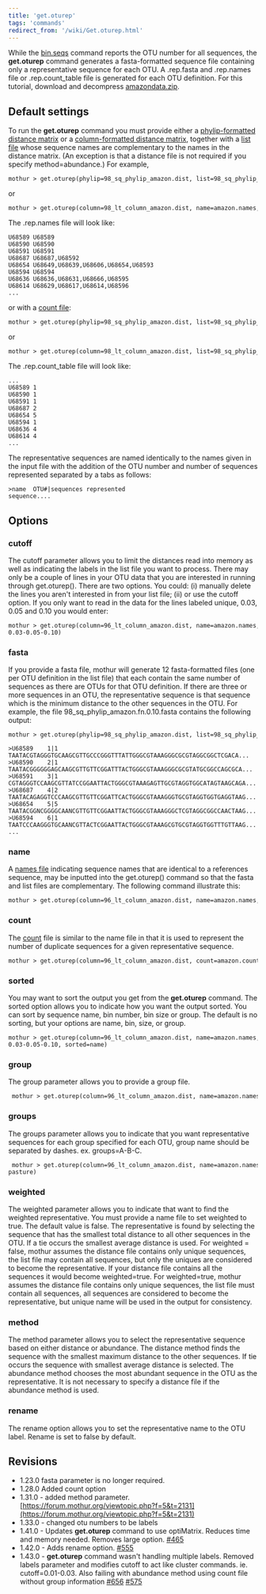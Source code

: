 ```yaml
---
title: 'get.oturep'
tags: 'commands'
redirect_from: '/wiki/Get.oturep.html'
---
```

While the [bin.seqs](bin.seqs) command reports the OTU number
for all sequences, the **get.oturep** command
generates a fasta-formatted sequence file containing only a
representative sequence for each OTU. A .rep.fasta and .rep.names file
or .rep.count\_table file is generated for each OTU definition. For this
tutorial, download and decompress
[amazondata.zip](https://mothur.s3.us-east-2.amazonaws.com/wiki/amazondata.zip).


## Default settings

To run the **get.oturep** command you must provide either a
[phylip-formatted distance
matrix](phylip-formatted_distance_matrix) or a
[column-formatted distance
matrix](column-formatted_distance_matrix), together with a
[list file](list_file) whose sequence names are complementary
to the names in the distance matrix. (An exception is that a distance
file is not required if you specify method=abundance.) For example,

    mothur > get.oturep(phylip=98_sq_phylip_amazon.dist, list=98_sq_phylip_amazon.an.list)

or

    mothur > get.oturep(column=98_lt_column_amazon.dist, name=amazon.names, list=98_sq_phylip_amazon.an.list)

The .rep.names file will look like:

    U68589 U68589
    U68590 U68590
    U68591 U68591
    U68687 U68687,U68592
    U68654 U68649,U68639,U68606,U68654,U68593
    U68594 U68594
    U68636 U68636,U68631,U68666,U68595
    U68614 U68629,U68617,U68614,U68596
    ...

or with a [ count file](Count_File):

    mothur > get.oturep(phylip=98_sq_phylip_amazon.dist, list=98_sq_phylip_amazon.an.unique_list, count=amazon.count_table)

or

    mothur > get.oturep(column=98_lt_column_amazon.dist, list=98_sq_phylip_amazon.an.unique_list, count=amazon.count_table)

The .rep.count\_table file will look like:

    ...
    U68589 1
    U68590 1
    U68591 1
    U68687 2
    U68654 5
    U68594 1
    U68636 4
    U68614 4
    ...

The representative sequences are named identically to the names given in
the input file with the addition of the OTU number and number of
sequences represented separated by a tabs as follows:

    >name  OTU#|sequences represented
    sequence....

## Options

### cutoff

The cutoff parameter allows you to limit the distances read into memory
as well as indicating the labels in the list file you want to process.
There may only be a couple of lines in your OTU data that you are
interested in running through get.oturep(). There are two options. You
could: (i) manually delete the lines you aren't interested in from your
list file; (ii) or use the cutoff option. If you only want to read in
the data for the lines labeled unique, 0.03, 0.05 and 0.10 you would
enter:

    mothur > get.oturep(column=96_lt_column_amazon.dist, name=amazon.names, fasta=amazon.fasta, list=98_sq_phylip_amazon.fn.list, label=unique-0.03-0.05-0.10)

### fasta

If you provide a fasta file, mothur will generate 12 fasta-formatted
files (one per OTU definition in the list file) that each contain the
same number of sequences as there are OTUs for that OTU definition. If
there are three or more sequences in an OTU, the representative sequence
is that sequence which is the minimum distance to the other sequences in
the OTU. For example, the file 98\_sq\_phylip\_amazon.fn.0.10.fasta
contains the following output:

    mothur > get.oturep(phylip=98_sq_phylip_amazon.dist, list=98_sq_phylip_amazon.an.list, fasta=amazon.fasta)

    >U68589    1|1
    TAATACGTAGGGTGCAAGCGTTGCCCGGGTTTATTGGGCGTAAAGGGCGCGTAGGCGGCTCGACA...
    >U68590    2|1
    TAATACGGGGGGAGCAAGCGTTGTTCGGATTTACTGGGCGTAAAGGGCGCGTATGCGGCCAGCGCA...
    >U68591    3|1
    CGTAGGGTCCAAGCGTTATCCGGAATTACTGGGCGTAAAGAGTTGCGTAGGTGGCATAGTAAGCAGA...
    >U68687    4|2
    TAATACAGAGGTCCCAAGCGTTGTTCGGATTCACTGGGCGTAAAGGGTGCGTAGGTGGTGAGGTAAG...
    >U68654    5|5
    TAATACGGNCGGGGCAANCGTTGTTCGGAATTACTGGGCGTAAAGGGCTCGTAGGCGGCCAACTAAG...
    >U68594    6|1
    TAATCCCAAGGGTGCAANCGTTACTCGGAATTACTGGGCGTAAAGCGTGCGTAGGTGGTTTGTTAAG...
    ...

### name

A [names file](names_file) indicating sequence names that are
identical to a references sequence, may be inputted into the
get.oturep() command so that the fasta and list files are complementary.
The following command illustrate this:

    mothur > get.oturep(column=96_lt_column_amazon.dist, name=amazon.names, fasta=amazon.unique.fasta, list=98_sq_phylip_amazon.fn.list)

### count

The [ count](Count_File) file is similar to the name file in
that it is used to represent the number of duplicate sequences for a
given representative sequence.

    mothur > get.oturep(column=96_lt_column_amazon.dist, count=amazon.count_table, fasta=amazon.unique.fasta, list=98_sq_phylip_amazon.fn.unique_list)

### sorted

You may want to sort the output you get from the **get.oturep** command. The
sorted option allows you to indicate how you want the output sorted. You
can sort by sequence name, bin number, bin size or group. The default is
no sorting, but your options are name, bin, size, or group.

    mothur > get.oturep(column=96_lt_column_amazon.dist, name=amazon.names, fasta=amazon.fasta, list=98_sq_phylip_amazon.fn.list, label=unique-0.03-0.05-0.10, sorted=name)

### group

The group parameter allows you to provide a group file.

     mothur > get.oturep(column=96_lt_column_amazon.dist, name=amazon.names, fasta=amazon.fasta, list=98_sq_phylip_amazon.fn.list, group=amazon.groups)

### groups

The groups parameter allows you to indicate that you want representative
sequences for each group specified for each OTU, group name should be
separated by dashes. ex. groups=A-B-C.

     mothur > get.oturep(column=96_lt_column_amazon.dist, name=amazon.names, fasta=amazon.fasta, list=98_sq_phylip_amazon.fn.list, group=amazon.groups, groups=forest-pasture)

### weighted

The weighted parameter allows you to indicate that want to find the
weighted representative. You must provide a name file to set weighted to
true. The default value is false. The representative is found by
selecting the sequence that has the smallest total distance to all other
sequences in the OTU. If a tie occurs the smallest average distance is
used. For weighted = false, mothur assumes the distance file contains
only unique sequences, the list file may contain all sequences, but only
the uniques are considered to become the representative. If your
distance file contains all the sequences it would become weighted=true.
For weighted=true, mothur assumes the distance file contains only unique
sequences, the list file must contain all sequences, all sequences are
considered to become the representative, but unique name will be used in
the output for consistency.

### method

The method parameter allows you to select the representative sequence
based on either distance or abundance. The distance method finds the
sequence with the smallest maximum distance to the other sequences. If
tie occurs the sequence with smallest average distance is selected. The
abundance method chooses the most abundant sequence in the OTU as the
representative. It is not necessary to specify a distance file if the
abundance method is used.

### rename

The rename option allows you to set the representative name to the OTU
label. Rename is set to false by default.

## Revisions

-   1.23.0 fasta parameter is no longer required.
-   1.28.0 Added count option
-   1.31.0 - added method parameter.
    [https://forum.mothur.org/viewtopic.php?f=5&t=2131](https://forum.mothur.org/viewtopic.php?f=5&t=2131)
-   1.33.0 - changed otu numbers to be labels
-   1.41.0 - Updates **get.oturep** command to use optiMatrix. Reduces time
    and memory needed. Removes large option.
    [\#465](https://github.com/mothur/mothur/issues/465)
-   1.42.0 - Adds rename option.
    [\#555](https://github.com/mothur/mothur/issues/555)
-   1.43.0 - **get.oturep** command wasn't handling multiple labels.
    Removed labels parameter and modifies cutoff to act like cluster
    commands. ie. cutoff=0.01-0.03. Also failing with abundance method
    using count file without group information
    [\#656](https://github.com/mothur/mothur/issues/656)
    [\#575](https://github.com/mothur/mothur/issues/575)



